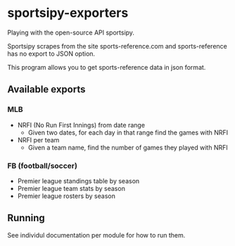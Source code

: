 # sportsipy-exporters

Playing with the open-source API sportsipy.

Sportsipy scrapes from the site sports-reference.com and sports-reference has no export to JSON option.

This program allows you to get sports-reference data in json format.

## Available exports

### MLB

- NRFI (No Run First Innings) from date range
  - Given two dates, for each day in that range find the games with NRFI
- NRFI per team
  - Given a team name, find the number of games they played with NRFI

### FB (football/soccer)

- Premier league standings table by season
- Premier league team stats by season
- Premier league rosters by season

## Running

See individul documentation per module for how to run them.
